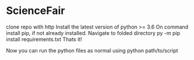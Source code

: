 # ScienceFair
 clone repo with http
 Install the latest version of python >= 3.6
 On command install pip, if not already installed.
 Navigate to folded directory
 py -m pip install requirements.txt
 Thats it!
 
 Now you can run the python files as normal using python path/to/script
 
